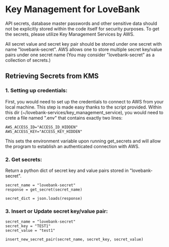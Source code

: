 
# Key Management for LoveBank


API secrets, database master passwords and other sensitive data should not be explicitly stored within the code itself for security purposes. To
get the secrets, please utilize Key Management Services by AWS. 

All secret value and secret key pair should be stored under one secret with name "lovebank-secret". AWS allows one to store multiple
secret key/value pairs under one secret name (You may consider "lovebank-secret" as a collection of secrets.)
## Retrieving Secrets from KMS

### 1. Setting up credentials:
First, you would need to set up the credentials to connect to AWS from your local machine. This step is made easy thanks to 
the script provided. Within this dir (~/lovebank-services/key_management_service), you would need to crete a file named ".env" that contains exactly two lines:
```
AWS_ACCESS_ID="ACCESS_ID_HIDDEN"
AWS_ACCESS_KEY="ACCESS_KEY_HIDDEN"
```
This sets the environment variable upon running get_secrets and will allow the program to establish an authenticated connection with AWS.

### 2. Get secrets:
Return a python dict of secret key and value pairs stored in "lovebank-secret".
```
secret_name = "lovebank-secret"
response = get_secret(secret_name)

secret_dict = json.loads(response)
```

### 3. Insert or Update secret key/value pair:
```
secret_name = "lovebank-secret"
secret_key = "TEST1"
secret_value = "test1"

insert_new_secret_pair(secret_name, secret_key, secret_value)
```


